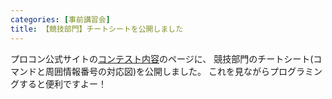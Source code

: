 ```yaml
---
categories: [事前講習会]
title: 【競技部門】チートシートを公開しました
---
```

プロコン公式サイトの<a href="http://procon.kushi.ro/contest" title="コンテスト内容" target="_blank">コンテスト内容</a>のページに、
競技部門のチートシート(コマンドと周囲情報番号の対応図)を公開しました。
これを見ながらプログラミングすると便利ですよー！